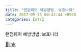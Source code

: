 ```yaml
---
title: "랜덤웨어 예방방법. 보호나라"
date: 2017-05-15 00:43:44 +0900
categories: [etc]
---
```


랜덤웨어 예방방법. 보호나라




[🔗link](http://www.mins01.com/mh/tech/read/1078)